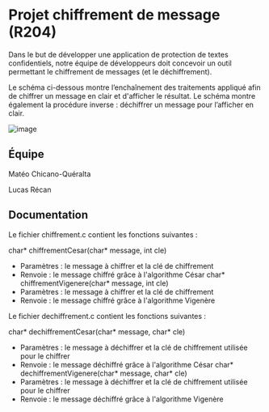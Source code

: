 # Projet chiffrement de message (R204)

Dans le but de développer une application de protection de textes confidentiels, notre équipe de développeurs doit concevoir un
outil permettant le chiffrement de messages (et le déchiffrement).

Le schéma ci-dessous montre l’enchaînement des traitements appliqué afin
de chiffrer un message en clair et d'afficher le résultat. Le schéma montre
également la procédure inverse : déchiffrer un message pour l’afficher en clair.

![image](https://github.com/user-attachments/assets/7acd53e3-afb2-4468-93e0-c3f54bc3ca0c)

## Équipe

Matéo Chicano-Quéralta

Lucas Récan

## Documentation

Le fichier chiffrement.c contient les fonctions suivantes :

char* chiffrementCesar(char* message, int cle)
  - Paramètres : le message à chiffrer et la clé de chiffrement
  - Renvoie : le message chiffré grâce à l'algorithme César
char* chiffrementVigenere(char* message, int cle)
  - Paramètres : le message à chiffrer et la clé de chiffrement
  - Renvoie : le message chiffré grâce à l'algorithme Vigenère

Le fichier dechiffrement.c contient les fonctions suivantes :

char* dechiffrementCesar(char* message, char* cle)
  - Paramètres : le message à déchiffrer et la clé de chiffrement utilisée pour le chiffrer
  - Renvoie : le message déchiffré grâce à l'algorithme César
char* dechiffrementVigenere(char* message, char* cle)
  - Paramètres : le message à déchiffrer et la clé de chiffrement utilisée pour le chiffrer
  - Renvoie : le message déchiffré grâce à l'algorithme Vigenère
